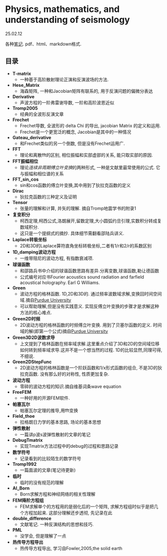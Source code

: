 # Physics, mathematics, and understanding of seismology

25.02.12

各种[笔记](https://github.com/3326545509/note.github.io). pdf、html、markdown格式.
 


## 目录
* **T-matrix**
  * 一种基于高阶散射理论正演和反演波场的方法.
* **Hese_Matrix**
  * 海森矩阵, 一种和Jacobian矩阵有联系的, 用于反演问题的偏微分表达
* **Derivative**
  * 声波方程的一阶弗雷谢导数, 一阶和高阶波恩近似
* **Tromp2005**
  *  经典的全波形反演文章
*  **Frechet**
   *  Frechet导数, 全波形的 delta Chi 的导出, jacobian Matrix 的定义和运用.
   *  Frechet是一个更宽泛的概念, Jacobian是其中的一种情况
*  **Gateau_derivative**
   *  和Frechet类似的另一个倒数, 但是没有Frechet运用广.
* **FFT**
  * 理论和离散fft的区别, 相位振幅和实部虚部的关系, 能只取实部的原因.
* **FFT振幅相位**
  * 理论*连续非周期傅立叶变换*的两种形式, 一种是文献里最常使用的公式. 它与振幅和相位谱的关系
* **FFT_sin_cos**
  *  sin和cos函数的傅立叶变换,其中用到了狄拉克函数的定义
* **Dirac**
  *  狄拉克函数的三种定义及证明
* **Tensor**
  * 张量的理解和计算, 并矢的理解. 摘自Tromp地震学书的附录1
* **复变积分**
  * 柯西定理,柯西公式,洛朗展开,留数定理,大小圆弧约旦引理,实数积分转成复数域积分.
  * 这只是一个提纲式的摘抄. 具体细节需翻看邵陆兵讲义.
* **Laplace转极坐标**
  * 2D和3D的Laplace算符直角坐标转极坐标,二者有1/r和2/r的系数区别
* **1D_damping波动方程**
  * 一维带阻尼的波动方程, 有指数衰减项.
* **球谐函数**
  * 和邵路兵书中介绍的球谐函数思路有差异.分离变数,球谐函数,勒让德函数
  * 公式编号对应书Fourier acoustics sound radiation and farfield acoustical holography. Earl G Williams.
* **Green**
  * 波动方程的格林函数. 1D,2D和3D的. 通过频率波数域求解,变换回时间空间域.摘自[Purdue University](https://web.ics.purdue.edu/~nowack/geos557/lecture11-dir/lecture11.htm)
  * 可以帮助理解,但是没有实践意义. 实现反傅立叶变换的步骤才是求解这种方法的核心难点.
* **Green2D时频**
  * 2D波动方程的格林函数的时频傅立叶变换. 用到了贝塞尔函数的定义. 时间域的解(即第一个公式)摘自[Purdue University](https://web.ics.purdue.edu/~nowack/geos557/lecture11-dir/lecture11.htm)
* **Green3D2D波数求导**
  * 上文提到了格林函数在频率域求解.这里重点介绍了3D和2D的空间域位移如何转到频率域求导.这并不是一个想当然的过程. 1D的比较显然,同理可得,不细说.
* **Green2DStepFunc**
  * 2D波动方程的格林函数是一个阶跃函数和1/x形式函数的组合, 不是3D的狄拉克函数. 没有那么好的对称性, 性质更加复杂.
* **波动方程**
  * 零碎的波动方程的知识.摘自维基词条wave equation
* **FreeFEM**
  * 一种好用的开源FEM软件.
* **帕塞瓦尔**
  * 帕塞瓦尔定理的推导,用fft变换
* **Field_thoe**
  * 拉格朗日力学的基本思路, 场论的基本思想
* **弹性散射**
  * 一篇讲p波s波弹性散射的文章的笔记
* **DebugTmatrix**
  * 实现Tmatrix方法过程中的debug的过程和思路记录
* **数学符号**
  * 记录看到的比较陌生的数学符号
* **Tromp1992**
  * 一篇面波的文章(笔记待更新)
* **临时**
  * 临时的没有规范的理解
* **AI_Born**
  * Born求解方程和神经网络的相关性理解
* **FEM降阶方程组**
  * FEM求解单个的方程用的是弱化后的一个矩阵, 求解方程组时似乎是把几个方程加起来. 这部分理解还步透彻, 先记录在此
* **double_difference**
  * 文献笔记. 一种反演结构的思想和技巧.
* **PML**
  * 没学会, 但是理解了一点
* **热传导方程导出**
  * 热传导方程导出, 学习自Fowler,2005,the solid earth